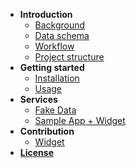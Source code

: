 * **Introduction**
    * [Background](introduction/background.md)
    * [Data schema](introduction/data_schema.md)
    * [Workflow](introduction/workflow.md)
    * [Project structure](introduction/project_structure.md)
* **Getting started**
    * [Installation](installation/installation.md)
    * [Usage](usage/usage.md)
* **Services**
    * [Fake Data](services/fake.md)
    * [Sample App + Widget](services/sample_app.md)
* **Contribution**
    * [Widget](contribution/widget.md)
* **[License](license/license.md)**